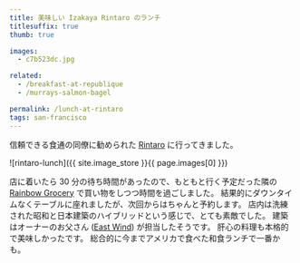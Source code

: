 ```yaml
---
title: 美味しい Izakaya Rintaro のランチ
titlesuffix: true
thumb: true

images:
  - c7b523dc.jpg

related:
  - /breakfast-at-republique
  - /murrays-salmon-bagel

permalink: /lunch-at-rintaro
tags: san-francisco
---
```


信頼できる食通の同僚に勧められた [Rintaro](https://izakayarintaro.com/) に行ってきました。

![rintaro-lunch]({{ site.image_store }}{{ page.images[0] }})

店に着いたら 30 分の待ち時間があったので、もともと行く予定だった隣の [Rainbow Grocery](https://www.rainbow.coop) で買い物をしつつ時間を過ごしました。
結果的にダウンタイムなくテーブルに座れましたが、次回からはちゃんと予約します。
店内は洗練された昭和と日本建築のハイブリッドという感じで、とても素敵でした。
建築はオーナーのお父さん ([East Wind](https://www.eastwindinc.com/about.html)) が担当したそうです。
肝心の料理も本格的で美味しかったです。
総合的に今までアメリカで食べた和食ランチで一番かも。
